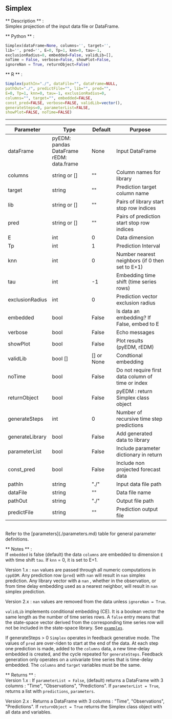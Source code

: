 ## <function> Simplex </function> 
** Description **  :   
Simplex projection of the input data file or DataFrame.

** Python **  :   
```python
Simplex(dataFrame=None, columns='', target='', 
lib='', pred='', E=0, Tp=1, knn=0, tau=-1, 
exclusionRadius=0, embedded=False, validLib=[], 
noTime = False, verbose=False, showPlot=False, 
ignoreNan = True, returnObject=False)
```

** R **  :   
```R
Simplex(pathIn="./", dataFile="", dataFrame=NULL, 
pathOut="./", predictFile="", lib="", pred="", 
E=0, Tp=1, knn=0, tau=-1, exclusionRadius=0, 
columns="", target="", embedded=FALSE, 
const_pred=FALSE, verbose=FALSE, validLib=vector(), 
generateSteps=0, parameterList=FALSE, 
showPlot=FALSE, noTime=FALSE) 
```

---

| Parameter | Type | Default | Purpose |
| --------- | ---- | ------- | ------- |
| dataFrame | pyEDM: pandas DataFrame<br/>rEDM: data.frame | None |Input DataFrame|
| columns | string or []| "" | Column names for library | 
| target    | string | ""    | Prediction target column name |
| lib   | string or [] | ""  | Pairs of library start stop row indices |
| pred  | string or [] | ""  | Pairs of prediction start stop row indices |
| E         | int    | 0     | Data dimension | 
| Tp        | int    | 1     | Prediction Interval | 
| knn       | int    | 0     | Number nearest neighbors (if 0 then set to E+1)| 
| tau       | int    | -1    | Embedding time shift (time series rows)| 
| exclusionRadius | int | 0  | Prediction vector exclusion radius |
| embedded  | bool   | False | Is data an embedding? If False, embed to E|
| verbose   | bool   | False | Echo messages |
| showPlot  | bool   | False | Plot results (pyEDM, rEDM) |
| validLib  | bool [] | [] or None | Condtional embedding |
| noTime    | bool | False | Do not require first data column of time or index |
| returnObject | bool | False | pyEDM : return Simplex class object |
| generateSteps | int  | 0   | Number of recursive time step predictions | 
| generateLibrary | bool | False | Add generated data to library | 
| parameterList | bool | False | Include parameter dictionary in return |
| const\_pred| bool  | False | Include non projected forecast data |
| pathIn    | string | "./"  | Input data file path | 
| dataFile  | string | ""    | Data file name | 
| pathOut   | string | "./"  | Output file path | 
| predictFile | string | ""  | Prediction output file | 

<br/>
Refer to the [parameters](./parameters.md) table for general parameter definitions.

** Notes ** :   
If `embedded` is false (default) the data `columns` are embedded to dimension `E` with time shift `tau`.  If `knn` = 0, it is set to E+1.

Version 1.x : `nan` values are passed through all numeric computations in `cppEDM`. Any prediction row (`pred`) with `nan` will result in `nan` simplex prediction. Any library vector with a `nan` , whether in the observation, or from time delay embedding used as a nearest neighbor, will result in `nan` simplex prediction.

Version 2.x : `nan` values are removed from the data unless `ignoreNan = True`. 

`validLib` implements conditional embedding (CE). It is a boolean vector the same length as the number of time series rows. A `false` entry means that the state-space vector derived from the corresponding time series row will not be included in the state-space library. See [`examples`](./cond_emb_demo.ipynb).

If generateSteps > 0 `Simplex` operates in feedback generative mode. The values of `pred` are over-riden to start at the end of the data. At each step one prediction is made, added to the `columns` data, a new time-delay embedded is created, and the cycle repeated for `generateSteps`. Feedback generation only operates on a univariate time series that is time-delay embedded. The `columns` and `target` variables must be the same.

** Returns **  :   
Version 1.x : If `parameterList = False`, (default) returns a DataFrame with 3 columns : "Time", "Observations", "Predictions". If `parameterList = True`, returns a list with `predictions`, `parameters`.

Version 2.x : Returns a DataFrame with 3 columns : "Time", "Observations", "Predictions". If `returnObject = True` returns the Simplex class object with all data and variables. 
